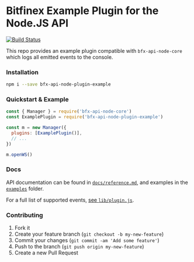 # Bitfinex Example Plugin for the Node.JS API

[![Build Status](https://travis-ci.org/bitfinexcom/bfx-api-node-plugin-example.svg?branch=master)](https://travis-ci.org/bitfinexcom/bfx-api-node-plugin-example)

This repo provides an example plugin compatible with `bfx-api-node-core` which
logs all emitted events to the console. 

### Installation

```bash
npm i --save bfx-api-node-plugin-example
```

### Quickstart & Example

```js
const { Manager } = require('bfx-api-node-core')
const ExamplePlugin = require('bfx-api-node-plugin-example')

const m = new Manager({
  plugins: [ExamplePlugin()],
  // ...
})

m.openWS()
```

### Docs

API documentation can be found in [`docs/reference.md`](docs/reference.md), and
examples in the [`examples`](examples) folder.

For a full list of supported events, [see `lib/plugin.js`](lib/plugin.js).

### Contributing

1. Fork it
2. Create your feature branch (`git checkout -b my-new-feature`)
3. Commit your changes (`git commit -am 'Add some feature'`)
4. Push to the branch (`git push origin my-new-feature`)
5. Create a new Pull Request
